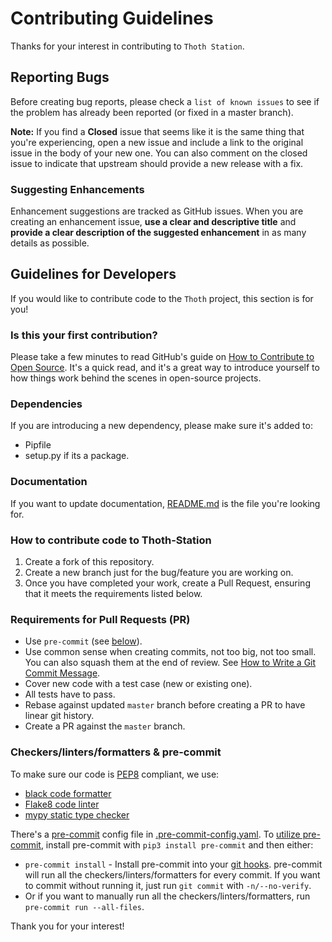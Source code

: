 # Contributing Guidelines

Thanks for your interest in contributing to `Thoth Station`.

## Reporting Bugs

Before creating bug reports, please check a `list of known issues` to see
if the problem has already been reported (or fixed in a master branch).

**Note:** If you find a **Closed** issue that seems like it is the same thing that you're experiencing, open a new issue and include a link to the original issue in the body of your new one.
You can also comment on the closed issue to indicate that upstream should provide a new release with a fix.

### Suggesting Enhancements

Enhancement suggestions are tracked as GitHub issues.
When you are creating an enhancement issue, **use a clear and descriptive title** and **provide a clear description of the suggested enhancement** in as many details as possible.

## Guidelines for Developers

If you would like to contribute code to the `Thoth` project, this section is for you!

### Is this your first contribution?

Please take a few minutes to read GitHub's guide on [How to Contribute to Open Source](https://opensource.guide/how-to-contribute/).
It's a quick read, and it's a great way to introduce yourself to how things work behind the scenes in open-source projects.

### Dependencies

If you are introducing a new dependency, please make sure it's added to:

- Pipfile
- setup.py if its a package.

### Documentation

If you want to update documentation, [README.md](README.md) is the file you're looking for.

### How to contribute code to Thoth-Station

1. Create a fork of this repository.
2. Create a new branch just for the bug/feature you are working on.
3. Once you have completed your work, create a Pull Request, ensuring that it meets the requirements listed below.

### Requirements for Pull Requests (PR)

- Use `pre-commit` (see [below](#checkerslintersformatters--pre-commit)).
- Use common sense when creating commits, not too big, not too small. You can also squash them at the end of review. See [How to Write a Git Commit Message](https://chris.beams.io/posts/git-commit/).
- Cover new code with a test case (new or existing one).
- All tests have to pass.
- Rebase against updated `master` branch before creating a PR to have linear git history.
- Create a PR against the `master` branch.

### Checkers/linters/formatters & pre-commit

To make sure our code is [PEP8](https://www.python.org/dev/peps/pep-0008/) compliant, we use:

- [black code formatter](https://github.com/psf/black)
- [Flake8 code linter](http://flake8.pycqa.org)
- [mypy static type checker](http://mypy-lang.org)

There's a [pre-commit](https://pre-commit.com) config file in [.pre-commit-config.yaml](.pre-commit-config.yaml).
To [utilize pre-commit](https://pre-commit.com/#usage), install pre-commit with `pip3 install pre-commit` and then either:

- `pre-commit install` - Install pre-commit into your [git hooks](https://githooks.com).
  pre-commit will run all the checkers/linters/formatters for every commit.
  If you want to commit without running it, just run `git commit` with `-n/--no-verify`.
- Or if you want to manually run all the checkers/linters/formatters, run `pre-commit run --all-files`.

Thank you for your interest!
